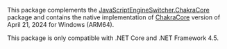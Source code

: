 This package complements the [JavaScriptEngineSwitcher.ChakraCore](https://www.nuget.org/packages/JavaScriptEngineSwitcher.ChakraCore) package and contains the native implementation of [ChakraCore](https://github.com/chakra-core/ChakraCore) version of April 21, 2024 for Windows (ARM64).

This package is only compatible with .NET Core and .NET Framework 4.5.